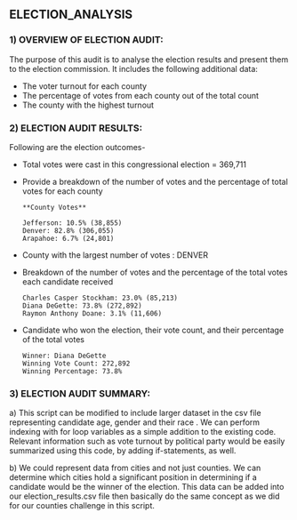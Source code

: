 ## ELECTION_ANALYSIS

### 1) OVERVIEW OF ELECTION AUDIT:
The purpose of this audit is to analyse the election results and present them to the election commission. It includes the following additional data:
* The voter turnout for each county
* The percentage of votes from each county out of the total count
* The county with the highest turnout

### 2) ELECTION AUDIT RESULTS:
Following are the election outcomes-

* Total votes were cast in this congressional election = 369,711
* Provide a breakdown of the number of votes and the percentage of total votes for each county

      **County Votes**

      Jefferson: 10.5% (38,855)
      Denver: 82.8% (306,055)
      Arapahoe: 6.7% (24,801)
  
* County with the largest number of votes : DENVER
* Breakdown of the number of votes and the percentage of the total votes each candidate received

      Charles Casper Stockham: 23.0% (85,213)
      Diana DeGette: 73.8% (272,892)
      Raymon Anthony Doane: 3.1% (11,606)
    
* Candidate who won the election, their vote count, and their percentage of the total votes

      Winner: Diana DeGette
      Winning Vote Count: 272,892
      Winning Percentage: 73.8%

### 3) ELECTION AUDIT SUMMARY:
a) This script can be modified to include larger dataset in the csv file representing candidate age, gender and their race . We can perform indexing with for loop variables as a simple addition to the existing code. Relevant information such as vote turnout by political party would be easily summarized using this code, by adding if-statements, as well.

b) We could represent data from cities and not just counties. We can determine which cities hold a significant position in determining if a candidate would be the winner of the election. This data can be added into our election_results.csv file then basically do the same concept as we did for our counties challenge in this script.

